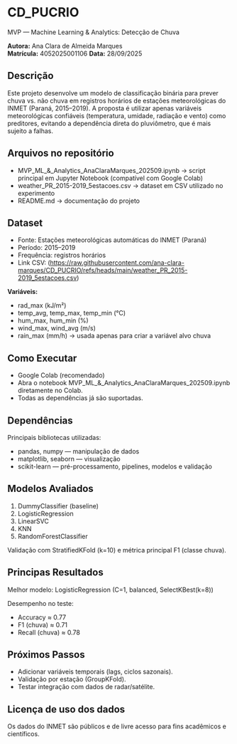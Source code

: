 # CD_PUCRIO
MVP — Machine Learning & Analytics: Detecção de Chuva

**Autora:** Ana Clara de Almeida Marques  
**Matrícula:** 4052025001106 
**Data:** 28/09/2025

## Descrição

Este projeto desenvolve um modelo de classificação binária para prever chuva vs. não chuva em registros horários de estações meteorológicas do INMET (Paraná, 2015–2019).
A proposta é utilizar apenas variáveis meteorológicas confiáveis (temperatura, umidade, radiação e vento) como preditores, evitando a dependência direta do pluviômetro, que é mais sujeito a falhas.

## Arquivos no repositório

- MVP_ML_&_Analytics_AnaClaraMarques_202509.ipynb → script principal em Jupyter Notebook (compatível com Google Colab)
- weather_PR_2015-2019_5estacoes.csv → dataset em CSV utilizado no experimento
- README.md → documentação do projeto

## Dataset

- Fonte: Estações meteorológicas automáticas do INMET (Paraná)
- Período: 2015–2019
- Frequência: registros horários
- Link CSV: (https://raw.githubusercontent.com/ana-clara-marques/CD_PUCRIO/refs/heads/main/weather_PR_2015-2019_5estacoes.csv)

**Variáveis:**
- rad_max (kJ/m²)
- temp_avg, temp_max, temp_min (°C)
- hum_max, hum_min (%)
- wind_max, wind_avg (m/s)
- rain_max (mm/h) → usada apenas para criar a variável alvo chuva

## Como Executar

- Google Colab (recomendado)
- Abra o notebook MVP_ML_&_Analytics_AnaClaraMarques_202509.ipynb diretamente no Colab.
- Todas as dependências já são suportadas.

## Dependências

Principais bibliotecas utilizadas:
- pandas, numpy — manipulação de dados
- matplotlib, seaborn — visualização
- scikit-learn — pré-processamento, pipelines, modelos e validação

## Modelos Avaliados

1. DummyClassifier (baseline)
2. LogisticRegression
3. LinearSVC
4. KNN
5. RandomForestClassifier

Validação com StratifiedKFold (k=10) e métrica principal F1 (classe chuva).

## Principas Resultados

Melhor modelo: LogisticRegression (C=1, balanced, SelectKBest(k=8))

Desempenho no teste:
- Accuracy ≈ 0.77
- F1 (chuva) ≈ 0.71
- Recall (chuva) ≈ 0.78

## Próximos Passos

- Adicionar variáveis temporais (lags, ciclos sazonais).
- Validação por estação (GroupKFold).
- Testar integração com dados de radar/satélite.

## Licença de uso dos dados
Os dados do INMET são públicos e de livre acesso para fins acadêmicos e científicos.
